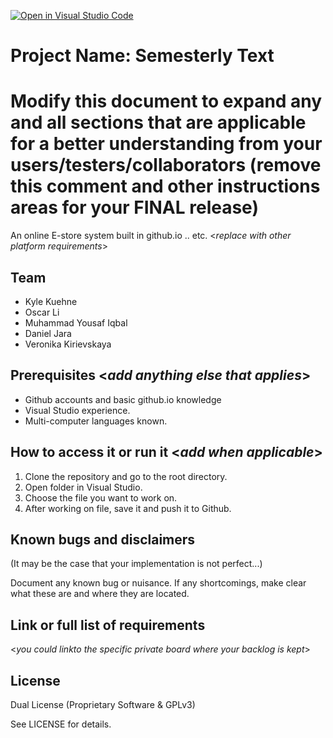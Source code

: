 [![Open in Visual Studio Code](https://classroom.github.com/assets/open-in-vscode-c66648af7eb3fe8bc4f294546bfd86ef473780cde1dea487d3c4ff354943c9ae.svg)](https://classroom.github.com/online_ide?assignment_repo_id=8474670&assignment_repo_type=AssignmentRepo)
# Project Name: Semesterly Text
# Modify this document to expand any and all sections that are applicable for a better understanding from your users/testers/collaborators (remove this comment and other instructions areas for your FINAL release)

An online E-store system built in github.io .. etc. <_replace with other platform requirements_>
  
## Team 
- Kyle Kuehne
- Oscar Li
- Muhammad Yousaf Iqbal
- Daniel Jara
- Veronika Kirievskaya


## Prerequisites  <_add anything else that applies_>

- Github accounts and basic github.io knowledge
- Visual Studio experience.
- Multi-computer languages known.

## How to access it or run it  <_add when applicable_>

1. Clone the repository and go to the root directory.
2. Open folder in Visual Studio.
3. Choose the file you want to work on.
4. After working on file, save it and push it to Github.

## Known bugs and disclaimers
(It may be the case that your implementation is not perfect...)

Document any known bug or nuisance.
If any shortcomings, make clear what these are and where they are located.

## Link or full list of requirements
 <_you could linkto the specific private board where your backlog is kept_>





## License

Dual License (Proprietary Software & GPLv3)


See LICENSE for details.
